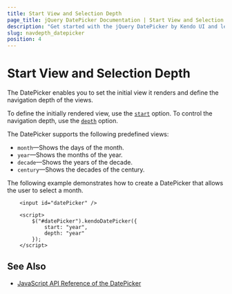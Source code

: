 ```yaml
---
title: Start View and Selection Depth
page_title: jQuery DatePicker Documentation | Start View and Selection Depth | Kendo UI
description: "Get started with the jQuery DatePicker by Kendo UI and learn how to define the start view and control the navigation depth of the widget."
slug: navdepth_datepicker
position: 4
---
```


# Start View and Selection Depth

The DatePicker enables you to set the initial view it renders and define the navigation depth of the views.  

To define the initially rendered view, use the [`start`](/api/javascript/ui/datepicker/configuration/start) option. To control the navigation depth, use the [`depth`](/api/javascript/ui/datepicker/configuration/depth) option.

The DatePicker supports the following predefined views:
* `month`&mdash;Shows the days of the month.
* `year`&mdash;Shows the months of the year.
* `decade`&mdash;Shows the years of the decade.
* `century`&mdash;Shows the decades of the century.

The following example demonstrates how to create a DatePicker that allows the user to select a month.

```dojo
    <input id="datePicker" />

    <script>
        $("#datePicker").kendoDatePicker({
            start: "year",
            depth: "year"
        });
    </script>
```

## See Also

* [JavaScript API Reference of the DatePicker](/api/javascript/ui/datepicker)
